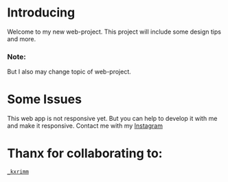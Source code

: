 # Introducing
Welcome to my new web-project. This project will include some design tips and more.
### Note:
But I also may change topic of web-project.
# Some Issues
This web app is not responsive yet. But you can help to develop it with me and make it responsive. Contact me with my <a href='https://instagram.com/avoe.x'>Instagram</a>
# Thanx for collaborating to:
<a href='https://github.com/KarimAlz'>```_kxrimm```</a>
